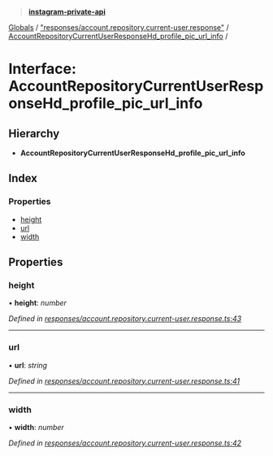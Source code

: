 > **[instagram-private-api](../README.md)**

[Globals](../README.md) / ["responses/account.repository.current-user.response"](../modules/_responses_account_repository_current_user_response_.md) / [AccountRepositoryCurrentUserResponseHd_profile_pic_url_info](_responses_account_repository_current_user_response_.accountrepositorycurrentuserresponsehd_profile_pic_url_info.md) /

# Interface: AccountRepositoryCurrentUserResponseHd_profile_pic_url_info

## Hierarchy

* **AccountRepositoryCurrentUserResponseHd_profile_pic_url_info**

## Index

### Properties

* [height](_responses_account_repository_current_user_response_.accountrepositorycurrentuserresponsehd_profile_pic_url_info.md#height)
* [url](_responses_account_repository_current_user_response_.accountrepositorycurrentuserresponsehd_profile_pic_url_info.md#url)
* [width](_responses_account_repository_current_user_response_.accountrepositorycurrentuserresponsehd_profile_pic_url_info.md#width)

## Properties

###  height

• **height**: *number*

*Defined in [responses/account.repository.current-user.response.ts:43](https://github.com/dilame/instagram-private-api/blob/e9c516c/src/responses/account.repository.current-user.response.ts#L43)*

___

###  url

• **url**: *string*

*Defined in [responses/account.repository.current-user.response.ts:41](https://github.com/dilame/instagram-private-api/blob/e9c516c/src/responses/account.repository.current-user.response.ts#L41)*

___

###  width

• **width**: *number*

*Defined in [responses/account.repository.current-user.response.ts:42](https://github.com/dilame/instagram-private-api/blob/e9c516c/src/responses/account.repository.current-user.response.ts#L42)*